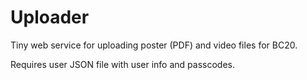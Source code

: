 # Uploader

Tiny web service for uploading poster (PDF) and video files for BC20.

Requires user JSON file with user info and passcodes.
